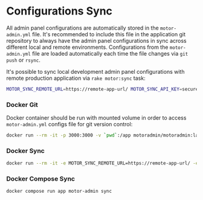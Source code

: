 # Configurations Sync

All admin panel configurations are automatically stored in the `motor-admin.yml` file. It's recommended to include this file in the application git repository to always have the admin panel configurations in sync across different local and remote environments. Configurations from the `motor-admin.yml` file are loaded automatically each time the file changes via `git push` or `rsync`.

It's possible to sync local development admin panel configurations with remote production application via `rake motor:sync` task:

```bash
MOTOR_SYNC_REMOTE_URL=https://remote-app-url/ MOTOR_SYNC_API_KEY=secure-random-string ./motor-admin sync
```

### Docker Git

Docker container should be run with mounted volume in order to access `motor-admin.yml` configs file for git version control:

```bash
docker run --rm -it -p 3000:3000 -v `pwd`:/app motoradmin/motoradmin:latest
```

### Docker Sync

```bash
docker run --rm -it -e MOTOR_SYNC_REMOTE_URL=https://remote-app-url/ -e MOTOR_SYNC_API_KEY=secure-random-string motoradmin/motoradmin:latest motor-admin sync
```

### Docker Compose Sync

```bash
docker compose run app motor-admin sync
```
